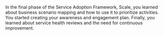 In the final phase of the Service Adoption Framework, Scale, you learned about business scenario mapping and how to use it to prioritize activities. You started creating your awareness and engagement plan. Finally, you learned about service health reviews and the need for continuous improvement.